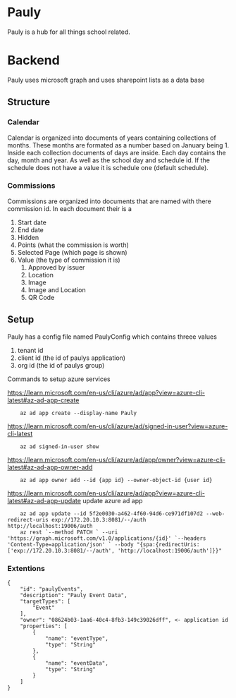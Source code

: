# Pauly
Pauly is a hub for all things school related.
# Backend
Pauly uses microsoft graph and uses sharepoint lists as a data base
## Structure 
### Calendar
Calendar is organized into documents of years containing collections of months. These months are formated as a number based on January being 1. Inside each collection documents of days are inside. Each day contains the day, month and year. As well as the school day and schedule id. If the schedule does not have a value it is schedule one (default schedule).
### Commissions
Commissions are organized into documents that are named with there commission id. In each document their is a
1. Start date
2. End date
3. Hidden
4. Points (what the commission is worth)
5. Selected Page (which page is shown)
6. Value (the type of commission it is)
      1. Approved by issuer
      2. Location
      3. Image
      4. Image and Location
      5. QR Code


## Setup
Pauly has a config file named PaulyConfig which contains threee values 
  1. tenant id
  2. client id (the id of paulys application)
  3. org id (the id of paulys group)

Commands to setup azure services

https://learn.microsoft.com/en-us/cli/azure/ad/app?view=azure-cli-latest#az-ad-app-create

```
    az ad app create --display-name Pauly   
```

https://learn.microsoft.com/en-us/cli/azure/ad/signed-in-user?view=azure-cli-latest
```
    az ad signed-in-user show
```

https://learn.microsoft.com/en-us/cli/azure/ad/app/owner?view=azure-cli-latest#az-ad-app-owner-add

```
    az ad app owner add --id {app id} --owner-object-id {user id}
```

https://learn.microsoft.com/en-us/cli/azure/ad/app?view=azure-cli-latest#az-ad-app-update 
update azure ad app
```
    az ad app update --id 5f2e0030-a462-4f60-94d6-ce971df107d2 --web-redirect-uris exp://172.20.10.3:8081/--/auth http://localhost:19006/auth
    az rest `--method PATCH ` --uri 'https://graph.microsoft.com/v1.0/applications/{id}' `--headers 'Content-Type=application/json' ` --body "{spa:{redirectUris:['exp://172.20.10.3:8081/--/auth', 'http://localhost:19006/auth']}}"
```
### Extentions
```
{
    "id": "paulyEvents",
    "description": "Pauly Event Data",
    "targetTypes": [
        "Event"
    ],
    "owner": "08624b03-1aa6-40c4-8fb3-149c39026dff", <- application id
    "properties": [
        {
            "name": "eventType",
            "type": "String"
        },
        {
            "name": "eventData",
            "type": "String"
        }
    ]
}
```
